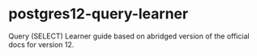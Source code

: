 # postgres12-query-learner
Query (SELECT) Learner guide based on abridged version of the official docs for version 12.

